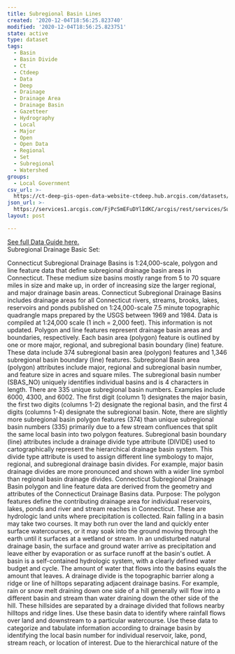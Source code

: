 ```yaml
---
title: Subregional Basin Lines
created: '2020-12-04T18:56:25.823740'
modified: '2020-12-04T18:56:25.823751'
state: active
type: dataset
tags:
  - Basin
  - Basin Divide
  - Ct
  - Ctdeep
  - Data
  - Deep
  - Drainage
  - Drainage Area
  - Drainage Basin
  - Gazetteer
  - Hydrography
  - Local
  - Major
  - Open
  - Open Data
  - Regional
  - Set
  - Subregional
  - Watershed
groups:
  - Local Government
csv_url: >-
  https://ct-deep-gis-open-data-website-ctdeep.hub.arcgis.com/datasets/66de3e3bf63e456ba32c12643f0d8bdc_0.csv?outSR=%7B%22latestWkid%22%3A2234%2C%22wkid%22%3A102656%7D
json_url: >-
  https://services1.arcgis.com/FjPcSmEFuDYlIdKC/arcgis/rest/services/Subregional_Drainage_Basin_Set/FeatureServer/0
layout: post

---
```

<div><a href='https://cteco.uconn.edu/guides/Subregional_Basin.htm' rel='nofollow ugc' target='_blank'>See full Data Guide here.</a><br /></div>Subregional Drainage Basic Set:

Connecticut Subregional Drainage Basins is 1:24,000-scale, polygon and line feature data that define subregional drainage basin areas in Connecticut. These medium size basins mostly range from 5 to 70 square miles in size and make up, in order of increasing size the larger regional, and major drainage basin areas. Connecticut Subregional Drainage Basins includes drainage areas for all Connecticut rivers, streams, brooks, lakes, reservoirs and ponds published on 1:24,000-scale 7.5 minute topographic quadrangle maps prepared by the USGS between 1969 and 1984. Data is compiled at 1:24,000 scale (1 inch = 2,000 feet). This information is not updated.
Polygon and line features represent drainage basin areas and boundaries, respectively. Each basin area (polygon) feature is outlined by one or more major, regional, and subregional basin boundary (line) feature. These data include 374 subregional basin area (polygon) features and 1,346 subregional basin boundary (line) features.
Subregional Basin area (polygon) attributes include major, regional and subregional basin number, and feature size in acres and square miles. The subregional basin number (SBAS_NO) uniquely identifies individual basins and is 4 characters in length. There are 335 unique subregional basin numbers. Examples include 6000, 4300, and 6002. The first digit (column 1) designates the major basin, the first two digits (columns 1-2) designate the regional basin, and the first 4 digits (columns 1-4) designate the subregional basin. Note, there are slightly more subregional basin polygon features (374) than unique subregional basin numbers (335) primarily due to a few stream confluences that split the same local basin into two polygon features.
Subregional basin boundary (line) attributes include a drainage divide type attribute (DIVIDE) used to cartographically represent the hierarchical drainage basin system. This divide type attribute is used to assign different line symbology to major, regional, and subregional drainage basin divides. For example, major basin drainage divides are more pronounced and shown with a wider line symbol than regional basin drainage divides.
Connecticut Subregional Drainage Basin polygon and line feature data are derived from the geometry and attributes of the Connecticut Drainage Basins data.
Purpose: The polygon features define the contributing drainage area for individual reservoirs, lakes, ponds and river and stream reaches in Connecticut. These are hydrologic land units where precipitation is collected. Rain falling in a basin may take two courses. It may both run over the land and quickly enter surface watercourses, or it may soak into the ground moving through the earth until it surfaces at a wetland or stream. In an undisturbed natural drainage basin, the surface and ground water arrive as precipitation and leave either by evaporation or as surface runoff at the basin's outlet. A basin is a self-contained hydrologic system, with a clearly defined water budget and cycle. The amount of water that flows into the basins equals the amount that leaves. A drainage divide is the topographic barrier along a ridge or line of hilltops separating adjacent drainage basins. For example, rain or snow melt draining down one side of a hill generally will flow into a different basin and stream than water draining down the other side of the hill. These hillsides are separated by a drainage divided that follows nearby hilltops and ridge lines.
Use these basin data to identify where rainfall flows over land and downstream to a particular watercourse. Use these data to categorize and tabulate information according to drainage basin by identifying the local basin number for individual reservoir, lake, pond, stream reach, or location of interest. Due to the hierarchical nature of the
